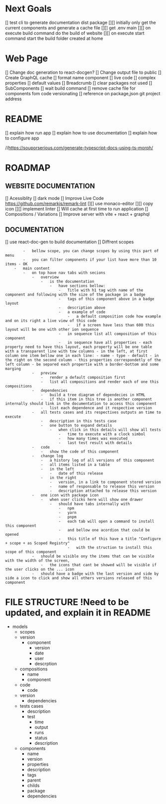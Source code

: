 # Next Goals

[] test cli to generate documentation dist package
[][] initially only get the current components and generate a cache file
[][] get .env main
[][] on execute build command do the build of website
[][] on execute start command start the build folder created at home

# Web Page

[] Change doc generation to react-docgen?
[] Change output file to public
[] Create GraphQL cache
[] format name component
[] live code
[] complex properties
[] default values
[] Breadcrumb
[] clear packages not used
[] SubComponents
[] wait build command
[] remove cache file for components fom code versionating
[] reference on package,json git project address

# README

[] explain how run app
[] explain how to use documentation
[] explain how to configure app

//https://souporserious.com/generate-typescript-docs-using-ts-morph/

# ROADMAP

## WEBSITE DOCUMENTATION

[] Acessiblity
[] dark mode
[] Improve Live Code
https://github.com/remarkjs/remark-lint
[][] use monaco-editor
[][] copy icon
[][] implement linter
[] Will cache at first time to run application
[] Compositions / Variations
[] Improve server with vite + react + graphql

## DOCUMENTATION

[] use react-doc-gen to build documentation
[] Diffrent scopes

            -   bellow scope, you can change scopes by using this part of menu
            -   you can filter components if your list have more than 10 items - OK
        -   main content
            -   on top have nav tabs with secions
                -   overview
                    -   is the documentation
                        -   have sections bellow:
                            -   Title with h1 tag with name of the component and following with the size of the package in a badge
                            -   tags of this component above in a badge layout
                            -   description above
                            -   a example of code
                                -   a default composition code how example and on its right a live view of this code
                                -   if a screen have less than 600 this layout will be one with other ion sequence
                            -   in sequence list all composition of this component
                            -   in sequence have all properties - each property need to have this layout, each property will be one table with a transparent line with tow columns - in the left, at first column one item bellow one in each line: - name - type - default - in the right on the second column - this properties correspondetly of the left column - be separed each propertie with a border-bottom and some marging
                -   preview
                    -   render a default composition first
                    -   list all compositions and render each of one this compositions
                -   dependencies
                    -   build a tree diagram of dependecies in HTML
                    -   if this item in this tree is another component internally should link in the documentation to access this component
                    -   list each dependence and it respective version
                -   all tests cases and its respectives outputs an time to execute
                    -   description in this tests case
                    -   one button to expand details
                        -   when click in this details will show all tests
                            -   time to execute with a clock simbol
                            -   how many times was executed
                            -   last test result with details
                -   code
                    -   show the code of this component
                -   change log
                    -   a history log of all versions of this component
                    -   all items listed in a table
                    -   in the left
                        -   date of this release
                    -   in the right
                        -   version, in a link to component stored version
                        -   name of responsable to release this version
                        -   description attached to release this version
                -   one icon with package icon
                    -   when user clicks here will show one drawer
                        -   should have tabs internally with
                            -   npm
                            -   yarn
                            -   pnpm
                            -   each tab will open a command to install this component
                            -   and bellow one acordion that could be opened
                            -   this title of this have a title "Configure + scope + as Scoped Registry"
                                -   with the struction to install this scope of this component
                -   should be visible ony the items that can be visible with the width of the screen,
                    -   the icons that cant be showed will be visible if the user clicks on the ... icon
                -   should have a badge with the last version and side by side a icon to click and show all others versions released of this component

# FILE STRUCTURE !Need to be updated, and explain it in README

-   models
    -   scopes
    -   version
        -   component
            -   version
            -   date
            -   user
            -   descrption
    -   compositions
        -   name
        -   component
    -   code
        -   code
    -   version
        -   dependencies
    -   tests cases
        -   description
        -   test
            -   time
            -   output
            -   runs
            -   status
            -   description
    -   components
        -   name
        -   version
        -   properties
        -   description
        -   tags
        -   parent
        -   childs
        -   package
        -   dependencies
